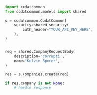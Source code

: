 <!-- Start SDK Example Usage -->
```python
import codatcommon
from codatcommon.models import shared

s = codatcommon.CodatCommon(
    security=shared.Security(
        auth_header="YOUR_API_KEY_HERE",
    ),
)


req = shared.CompanyRequestBody(
    description='corrupti',
    name='Kelvin Sporer',
)

res = s.companies.create(req)

if res.company is not None:
    # handle response
```
<!-- End SDK Example Usage -->